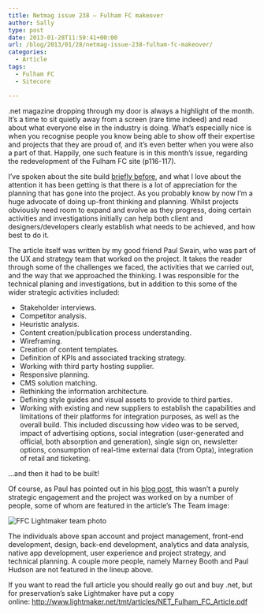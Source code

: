 ```yaml
---
title: Netmag issue 238 – Fulham FC makeover
author: Sally
type: post
date: 2013-01-28T11:59:41+00:00
url: /blog/2013/01/28/netmag-issue-238-fulham-fc-makeover/
categories:
  - Article
tags:
  - Fulham FC
  - Sitecore

---
```

.net magazine dropping through my door is always a highlight of the month. It&#8217;s a time to sit quietly away from a screen (rare time indeed) and read about what everyone else in the industry is doing. What&#8217;s especially nice is when you recognise people you know being able to show off their expertise and projects that they are proud of, and it&#8217;s even better when you were also a part of that. Happily, one such feature is in this month&#8217;s issue, regarding the redevelopment of the Fulham FC site (p116-117).

I&#8217;ve spoken about the site build [briefly before][1], and what I love about the attention it has been getting is that there is a lot of appreciation for the planning that has gone into the project. As you probably know by now I&#8217;m a huge advocate of doing up-front thinking and planning. Whilst projects obviously need room to expand and evolve as they progress, doing certain activities and investigations initially can help both client and designers/developers clearly establish what needs to be achieved, and how best to do it.

The article itself was written by my good friend Paul Swain, who was part of the UX and strategy team that worked on the project. It takes the reader through some of the challenges we faced, the activities that we carried out, and the way that we approached the thinking. I was responsible for the technical planing and investigations, but in addition to this some of the wider strategic activities included:

  * Stakeholder interviews.
  * Competitor analysis.
  * Heuristic analysis.
  * Content creation/publication process understanding.
  * Wireframing.
  * Creation of content templates.
  * Definition of KPIs and associated tracking strategy.
  * Working with third party hosting supplier.
  * Responsive planning.
  * CMS solution matching.
  * Rethinking the information architecture.
  * Defining style guides and visual assets to provide to third parties.
  * Working with existing and new suppliers to establish the capabilities and limitations of their platforms for integration purposes, as well as the overall build. This included discussing how video was to be served, impact of advertising options, social integration (user-generated and official, both absorption and generation), single sign on, newsletter options, consumption of real-time external data (from Opta), integration of retail and ticketing.

&#8230;and then it had to be built!

Of course, as Paul has pointed out in his <a title="blog post" href="http://www.iwearglasses.net/lightmaker-team-featured-net/" target="_blank">blog post</a>, this wasn&#8217;t a purely strategic engagement and the project was worked on by a number of people, some of whom are featured in the article&#8217;s The Team image:

<img style="max-width:100%;" alt="FFC Lightmaker team photo" src="http://recordssoundthesame.com/wp-content/uploads/2013/01/ffclmteam_photo.jpg" />

The individuals above span account and project management, front-end development, design, back-end development, analytics and data analysis, native app development, user experience and project strategy, and technical planning. A couple more people, namely Marney Booth and Paul Hudson are not featured in the lineup above.

If you want to read the full article you should really go out and buy .net, but for preservation&#8217;s sake Lightmaker have put a copy online: <a href="http://www.lightmaker.net/tmt/articles/NET_Fulham_FC_Article.pdf" target="_blank">http://www.lightmaker.net/tmt/articles/NET_Fulham_FC_Article.pdf</a>

 [1]: http://recordssoundthesame.com/blog/index.cfm/2012/12/10/Catching-up